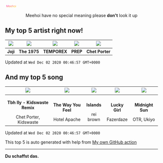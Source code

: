 [![Meehoi Logo](https://github.com/beam41/beam41/raw/master/mh.svg)](http://my.meehoi.me/)
<p align="center">Meehoi have no special meaning please <b>don't</b> look it up</p>

## My top 5 artist right now!
<!-- table start -->
|<img src="https://i.scdn.co/image/50c504c91a2ccd2b5f39837e6261463267b858a2">|<img src="https://i.scdn.co/image/1717dac024e71f64ec421a658c7a9769d41ce251">|<img src="https://i.scdn.co/image/b609a4bd3059e8e25a466deb59d7b29842ca3956">|<img src="https://i.scdn.co/image/2be523b00b7db82d390aa9c00e43df48d5fbd6d3">|<img src="https://i.scdn.co/image/268c457a93c4bae9eec528263722febc6c937d81">|
| :---: | :---: | :---: | :---: | :---: |
|<b>Joji</b>|<b>The 1975</b>|<b>TEMPOREX</b>|<b>PREP</b>|<b>Chet Porter</b>|

Updated at `Wed Dec 02 2020 00:46:57 GMT+0000`
<!-- table end -->

## And my top 5 song
<!-- table song start -->
|<img src="https://i.scdn.co/image/ab67616d00001e02898a9df1e91590e96b9110ca">|<img src="https://i.scdn.co/image/ab67616d00001e026da0a1b522951bcd497e2bfe">|<img src="https://i.scdn.co/image/ab67616d00001e02a16f826ef325cdc2b6d26d66">|<img src="https://i.scdn.co/image/ab67616d00001e02e2a46d54800a72ac33963ffe">|<img src="https://i.scdn.co/image/ab67616d00001e02b19ff1beae0c96473e5fba2a">|
| :---: | :---: | :---: | :---: | :---: |
|<p><b>Tbh Ily - Kidswaste Remix</b></p> Chet Porter, Kidswaste|<p><b>The Way You Feel</b></p> Hotel Apache|<p><b>Islands</b></p> rei brown|<p><b>Lucky Girl</b></p> Fazerdaze|<p><b>Midnight Sun</b></p> OTR, Ukiyo|

Updated at `Wed Dec 02 2020 00:46:57 GMT+0000`
<!-- table song end -->

This top 5 is auto generated with help from [My own GitHub action](https://github.com/beam41/spotify-listening)

---

**Du schaffst das.**